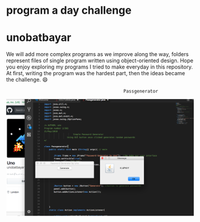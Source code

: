 # program a day challenge
# unobatbayar

We will add more complex programs as we improve along the way, folders represent files of single program written using object-oriented design. Hope you enjoy exploring my programs I tried to make everyday in this repository. At first, writing the program was the hardest part, then the ideas became the challenge. :smile:

                                                Passgenerator

![alt text](https://github.com/unobatbayar/One-Program-A-Day-365-Days/blob/master/Images/preview.png)





